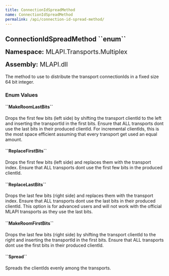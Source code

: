 ```yaml
---
title: ConnectionIdSpreadMethod
name: ConnectionIdSpreadMethod
permalink: /api/connection-id-spread-method/
---
```


<div style="line-height: 1;">
	<h2 markdown="1">ConnectionIdSpreadMethod ``enum``</h2>
	<p style="font-size: 20px;"><b>Namespace:</b> MLAPI.Transports.Multiplex</p>
	<p style="font-size: 20px;"><b>Assembly:</b> MLAPI.dll</p>
</div>
<p>The method to use to distribute the transport connectionIds in a fixed size 64 bit integer.</p>
<div>
	<h3 markdown="1">Enum Values</h3>
	<div>
		<h4 markdown="1"><b>``MakeRoomLastBits``</b></h4>
		<p>Drops the first few bits (left side) by shifting the transport clientId to the left and inserting the transportId in the first bits.
            Ensure that ALL transports dont use the last bits in their produced clientId.
            For incremental clientIds, this is the most space efficient assuming that every transport get used an equal amount.</p>
	</div>
	<div>
		<h4 markdown="1"><b>``ReplaceFirstBits``</b></h4>
		<p>Drops the first few bits (left side) and replaces them with the transport index.
            Ensure that ALL transports dont use the first few bits in the produced clientId.</p>
	</div>
	<div>
		<h4 markdown="1"><b>``ReplaceLastBits``</b></h4>
		<p>Drops the last few bits (right side) and replaces them with the transport index.
            Ensure that ALL transports dont use the last bits in their produced clientId.
            This option is for advanced users and will not work with the official MLAPI transports as they use the last bits.</p>
	</div>
	<div>
		<h4 markdown="1"><b>``MakeRoomFirstBits``</b></h4>
		<p>Drops the last few bits (right side) by shifting the transport clientId to the right and inserting the transportId in the first bits.
            Ensure that ALL transports dont use the first bits in their produced clientId.</p>
	</div>
	<div>
		<h4 markdown="1"><b>``Spread``</b></h4>
		<p>Spreads the clientIds evenly among the transports.</p>
	</div>
</div>
